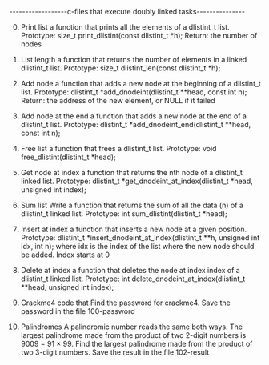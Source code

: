 ------------------c-files that execute doubly linked tasks---------------

0. Print list
a function that prints all the elements of a dlistint_t list.
Prototype: size_t print_dlistint(const dlistint_t *h);
Return: the number of nodes

1. List length
a function that returns the number of elements in a linked dlistint_t list.
Prototype: size_t dlistint_len(const dlistint_t *h);

2. Add node
a function that adds a new node at the beginning of a dlistint_t list.
Prototype: dlistint_t *add_dnodeint(dlistint_t **head, const int n);
Return: the address of the new element, or NULL if it failed

3. Add node at the end
a function that adds a new node at the end of a dlistint_t list.
Prototype: dlistint_t *add_dnodeint_end(dlistint_t **head, const int n);

4. Free list
a function that frees a dlistint_t list.
Prototype: void free_dlistint(dlistint_t *head);

5. Get node at index
a function that returns the nth node of a dlistint_t linked list.
Prototype: dlistint_t *get_dnodeint_at_index(dlistint_t *head, unsigned int index);

6. Sum list
Write a function that returns the sum of all the data (n) of a dlistint_t linked list.
Prototype: int sum_dlistint(dlistint_t *head);

7. Insert at index
a function that inserts a new node at a given position.
Prototype: dlistint_t *insert_dnodeint_at_index(dlistint_t **h, unsigned int idx, int n);
where idx is the index of the list where the new node should be added. Index starts at 0

8. Delete at index
a function that deletes the node at index index of a dlistint_t linked list.
Prototype: int delete_dnodeint_at_index(dlistint_t **head, unsigned int index);

9. Crackme4
code that Find the password for crackme4.
Save the password in the file 100-password

10. Palindromes
A palindromic number reads the same both ways. The largest palindrome made from the product of two 2-digit numbers is 9009 = 91 × 99.
Find the largest palindrome made from the product of two 3-digit numbers.
Save the result in the file 102-result
